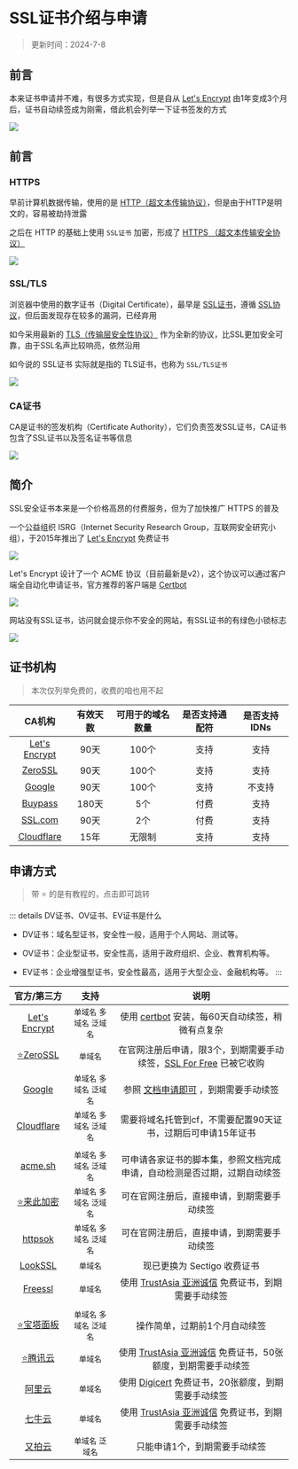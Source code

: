 # SSL证书介绍与申请

> 更新时间：2024-7-8

## 前言

本来证书申请并不难，有很多方式实现，但是自从 [Let's Encrypt](https://letsencrypt.org/zh-cn/) 由1年变成3个月后，证书自动续签成为刚需，借此机会列举一下证书签发的方式

![](/ssl/ssl-01.png)



## 前言

### HTTPS

早前计算机数据传输，使用的是 [HTTP（超文本传输协议）](https://baike.baidu.com/item/HTTP)，但是由于HTTP是明文的，容易被劫持泄露

之后在 HTTP 的基础上使用 `SSL证书` 加密，形成了 [HTTPS （超文本传输安全协议）](https://baike.baidu.com/item/HTTPS)

![](/ssl/ssl-02.png)


### SSL/TLS

浏览器中使用的数字证书（Digital Certificate），最早是 [SSL证书](https://baike.baidu.com/item/SSL%E8%AF%81%E4%B9%A6)，遵循 [SSL协议](https://baike.baidu.com/item/%E5%AE%89%E5%85%A8%E5%A5%97%E6%8E%A5%E5%B1%82)，但后面发现存在较多的漏洞，已经弃用

如今采用最新的 [TLS（传输层安全性协议）](https://baike.baidu.com/item/TLS) 作为全新的协议，比SSL更加安全可靠，由于SSL名声比较响亮，依然沿用

如今说的 SSL证书 实际就是指的 TLS证书，也称为 `SSL/TLS证书`

![](/ssl/ssl-03.png)


### CA证书

CA是证书的签发机构（Certificate Authority），它们负责签发SSL证书，CA证书包含了SSL证书以及签名证书等信息

![](/ssl/ssl-04.png)



## 简介

SSL安全证书本来是一个价格高昂的付费服务，但为了加快推广 HTTPS 的普及

一个公益组织 ISRG（Internet Security Research Group，互联网安全研究小组），于2015年推出了 [Let's Encrypt](https://letsencrypt.org/zh-cn/) 免费证书

![](/ssl/ssl-05.png)

Let's Encrypt 设计了一个 ACME 协议（目前最新是v2），这个协议可以通过客户端全自动化申请证书，官方推荐的客户端是 [Certbot](https://certbot.eff.org/)

![](/ssl/ssl-06.png)

网站没有SSL证书，访问就会提示你不安全的网站，有SSL证书的有绿色小锁标志

![](/ssl/ssl-07.png)



## 证书机构

> 本次仅列举免费的，收费的咱也用不起

| CA机构 | 有效天数 | 可用于的域名数量 | 是否支持通配符 | 是否支持IDNs |
|:-:|:-:|:-:|:-:|:-:|
| [Let's Encrypt](https://letsencrypt.org/zh-cn/) | 90天 | 100个 | 支持 | 支持 |
| [ZeroSSL](https://zerossl.com/) | 90天 | 100个 | 支持 | 支持 |
| [Google](https://pki.goog/) | 90天 | 100个 | 支持 | 不支持 |
| [Buypass](https://www.buypass.com/) | 180天 | 5个 | 付费 | 支持 |
| [SSL.com](https://www.ssl.com/) | 90天 | 2个 | 付费 | 支持 |
| [Cloudflare](https://www.cloudflare.com/zh-cn/application-services/products/ssl/) | 15年 | 无限制 | 支持 | 支持 |




## 申请方式

> 带 ⭐ 的是有教程的，点击即可跳转

::: details DV证书、OV证书、EV证书是什么

* DV证书：域名型证书，安全性一般，适用于个人网站、测试等。

* OV证书：企业型证书，安全性高，适用于政府组织、企业、教育机构等。

* EV证书：企业增强型证书，安全性最高，适用于大型企业、金融机构等。
:::

| 官方/第三方 | 支持 | 说明 |
|:-:|:-:|:-:|
| [Let's Encrypt](https://letsencrypt.org/zh-cn/) | `单域名` `多域名` `泛域名` | 使用 [certbot](https://letsencrypt.org/zh-cn/docs/client-options/) 安装，每60天自动续签，稍微有点复杂 |
| [⭐ZeroSSL](./zerossl.md) | `单域名` | 在官网注册后申请，限3个，到期需要手动续签，[SSL For Free](https://www.sslforfree.com/) 已被它收购 |
| [Google](https://pki.goog/) | `单域名` `多域名` `泛域名` | 参照 [文档申请即可](https://cloud.google.com/load-balancing/docs/ssl-certificates?hl=zh-cn) ，到期需要手动续签 |
| [Cloudflare](https://www.cloudflare.com/zh-cn/application-services/products/ssl/) | `单域名` `多域名` `泛域名` | 需要将域名托管到cf，不需要配置90天证书，过期后可申请15年证书 |
| |
| [acme.sh](https://github.com/acmesh-official/acme.sh) | `单域名` `多域名` `泛域名` | 可申请各家证书的脚本集，参照文档完成申请，自动检测是否过期，过期自动续签 |
| [⭐来此加密](./laici.md) | `单域名` `多域名` `泛域名` | 可在官网注册后，直接申请，到期需要手动续签 |
| [httpsok](https://httpsok.com/doc/) | `单域名` `多域名` `泛域名` | 可在官网注册后，直接申请，到期需要手动续签 |
| [LookSSL](https://lookssl.com/) | `单域名` | 现已更换为 Sectigo 收费证书 |
| [Freessl](https://freessl.cn/) | `单域名` | 使用 [TrustAsia 亚洲诚信](https://www.trustasia.com/) 免费证书，到期需要手动续签 |
| |
| [⭐宝塔面板](./bt.md) | `单域名` `多域名` `泛域名` | 操作简单，过期前1个月自动续签 |
| [⭐腾讯云](./tencent.md) | `单域名` | 使用 [TrustAsia 亚洲诚信](https://www.trustasia.com/) 免费证书，50张额度，到期需要手动续签 |
| [阿里云](https://www.aliyun.com/product/cas) | `单域名` | 使用 [Digicert](https://www.digicert.com/cn) 免费证书，20张额度，到期需要手动续签 |
| [七牛云](https://www.qiniu.com/) | `单域名` | 使用 [TrustAsia 亚洲诚信](https://www.trustasia.com/) 免费证书，到期需要手动续签 |
| [又拍云](https://www.upyun.com/products/ssl) | `单域名` `泛域名` | 只能申请1个，到期需要手动续签 |




